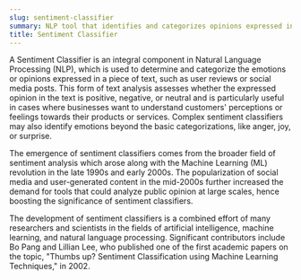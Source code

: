 ```yaml
---
slug: sentiment-classifier
summary: NLP tool that identifies and categorizes opinions expressed in a piece of text.
title: Sentiment Classifier
---
```


A Sentiment Classifier is an integral component in Natural Language Processing (NLP), which is used to determine and categorize the emotions or opinions expressed in a piece of text, such as user reviews or social media posts. This form of text analysis assesses whether the expressed opinion in the text is positive, negative, or neutral and is particularly useful in cases where businesses want to understand customers' perceptions or feelings towards their products or services. Complex sentiment classifiers may also identify emotions beyond the basic categorizations, like anger, joy, or surprise.

The emergence of sentiment classifiers comes from the broader field of sentiment analysis which arose along with the Machine Learning (ML) revolution in the late 1990s and early 2000s. The popularization of social media and user-generated content in the mid-2000s further increased the demand for tools that could analyze public opinion at large scales, hence boosting the significance of sentiment classifiers.

The development of sentiment classifiers is a combined effort of many researchers and scientists in the fields of artificial intelligence, machine learning, and natural language processing. Significant contributors include Bo Pang and Lillian Lee, who published one of the first academic papers on the topic, "Thumbs up? Sentiment Classification using Machine Learning Techniques," in 2002.
